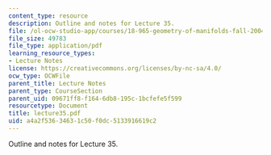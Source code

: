 ```yaml
---
content_type: resource
description: Outline and notes for Lecture 35.
file: /ol-ocw-studio-app/courses/18-965-geometry-of-manifolds-fall-2004/a4a2f53634631c50f0dc5133916619c2_lecture35.pdf
file_size: 49783
file_type: application/pdf
learning_resource_types:
- Lecture Notes
license: https://creativecommons.org/licenses/by-nc-sa/4.0/
ocw_type: OCWFile
parent_title: Lecture Notes
parent_type: CourseSection
parent_uid: 09671ff8-f164-6db8-195c-1bcfefe5f599
resourcetype: Document
title: lecture35.pdf
uid: a4a2f536-3463-1c50-f0dc-5133916619c2
---
```

Outline and notes for Lecture 35.